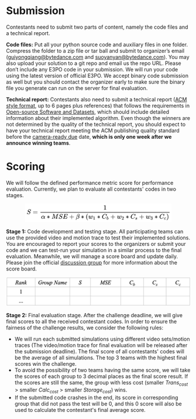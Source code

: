 # Submission
Contestants need to submit two parts of content, namely the code files and a technical report.

**Code files:** Put all your python source code and auxiliary files in one folder. Compress the folder to a zip file or tar ball and submit to organizer’s email (guiyongqiang@bytedance.com and suoyanyan@bytedance.com). You may also upload your solution to a git repo and email us the repo URL. Please don’t include any E3PO code in your submission. We will run your code using the latest version of official E3PO. We accept binary code submission as well but you should contact the organizer early to make sure the binary file you generate can run on the server for final evaluation. 

**Technical report:** Contestants also need to submit a technical report ([ACM style format](https://www.acm.org/publications/proceedings-template), up to 6 pages plus references) that follows the requirements in [Open-source Software and Datasets](https://2024.acmmmsys.org/participation/cfp/), which should include detailed information about their implemented algorithm. Even though the winners are not determined by the quality of the technical report, you should expect to have your technical report meeting the ACM publishing quality standard before the [camera-ready due](https://2024.acmmmsys.org/gc/360-vod/) date, **which is only one week after we announce winning teams**.

# Scoring
We will follow the defined performance metric score for performance evaluation. Currently, we plan to evaluate all contestants' codes in two stages.
<div align=center>
    <img src=./formula.jpg width=400 height= />
</div>

**Stage 1:** Code development and testing stage. All participating teams can use the provided video and motion trace to test their implemented solutions. You are encouraged to report your scores to the organizers or submit your code and we can test-run your simulation in a similar process to the final evaluation. Meanwhile, we will manage a score board and update daily. Please join the official [discussion group](mmsys24gc_group.jpeg) for more information about the score board.
<div align=center>
    <img src=./rank_table.jpg width=700 height= />
</div>

**Stage 2:** Final evaluation stage. After the challenge deadline, we will give final scores to all the received contestant codes. In order to ensure the fairness of the challenge results, we consider the following rules:
- We will run each submitted simulations using different video sets/motion traces (The video/motion trace for final evaluation will be released after the submission deadline). The final score of all contestants' codes will be the average of all simulations. The top 3 teams with the highest final scores win the challenge.
- To avoid the possibility of two teams having the same score, we will take the scores of each group to 3 decimal places as the final score result. If the scores are still the same, the group with less cost (smaller $Trans_{cost}$ > smaller $Calc_{cost}$ > smaller $Storage_{cost}$) wins.
- If the submitted code crashes in the end, its score in corresponding group that did not pass the test will be 0, and this 0 score will also be used to calculate the contestant's final average score.













